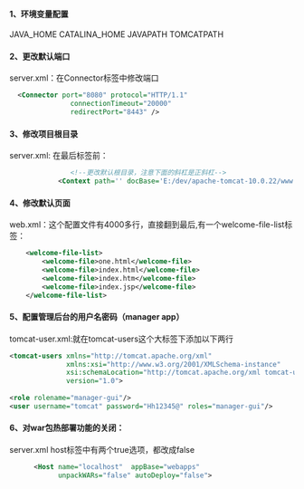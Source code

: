 #### 1、环境变量配置
JAVA_HOME   CATALINA_HOME  JAVAPATH  TOMCATPATH
#### 2、更改默认端口
server.xml：在Connector标签中修改端口
```xml
  <Connector port="8080" protocol="HTTP/1.1"
               connectionTimeout="20000"
               redirectPort="8443" />
```
#### 3、修改项目根目录
server.xml:
在最后</host>标签前：
```xml
			   <!--更改默认根目录，注意下面的斜杠是正斜杠-->
			<Context path='' docBase='E:/dev/apache-tomcat-10.0.22/www'debug='0'/>
```
#### 4、修改默认页面
web.xml：这个配置文件有4000多行，直接翻到最后,有一个welcome-file-list标签：
```xml
    <welcome-file-list>
	    <welcome-file>one.html</welcome-file>
        <welcome-file>index.html</welcome-file>
        <welcome-file>index.htm</welcome-file>
        <welcome-file>index.jsp</welcome-file>
    </welcome-file-list>
```
#### 5、配置管理后台的用户名密码（manager app）
tomcat-user.xml:就在tomcat-users这个大标签下添加以下两行
```xml
<tomcat-users xmlns="http://tomcat.apache.org/xml"
              xmlns:xsi="http://www.w3.org/2001/XMLSchema-instance"
              xsi:schemaLocation="http://tomcat.apache.org/xml tomcat-users.xsd"
              version="1.0">
              
<role rolename="manager-gui"/>
<user username="tomcat" password="Hh12345@" roles="manager-gui"/>	
```
#### 6、对war包热部署功能的关闭：
server.xml
	host标签中有两个true选项，都改成false
```xml
      <Host name="localhost"  appBase="webapps"
            unpackWARs="false" autoDeploy="false">
```